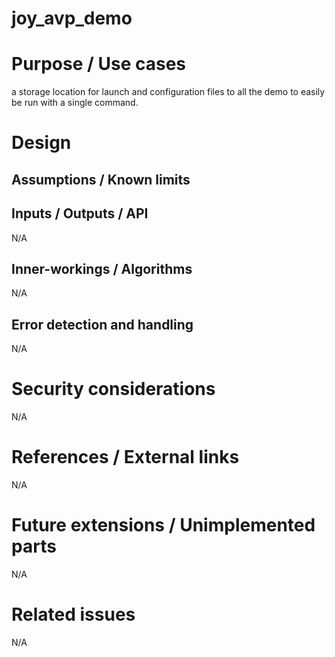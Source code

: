 joy_avp_demo
===========


# Purpose / Use cases
a storage location for launch and configuration files to all the demo to easily be run with a single command.


# Design
<!-- Required -->
<!-- Things to consider:
    - How does it work? -->


## Assumptions / Known limits
<!-- Required -->


## Inputs / Outputs / API
N/A


## Inner-workings / Algorithms
N/A


## Error detection and handling
N/A


# Security considerations
N/A


# References / External links
N/A


# Future extensions / Unimplemented parts
N/A


# Related issues
N/A
